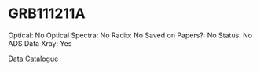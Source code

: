 # GRB111211A

Optical: No
Optical Spectra: No
Radio: No
Saved on Papers?: No
Status: No ADS Data
Xray: Yes

[Data Catalogue](GRB111211A%20f355a81cfa374e5eaa1d388e483d8bbc/Data%20Catalogue%20d6d42136b39c495baf7e5764db8f076d.csv)